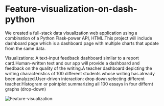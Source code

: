 # Feature-visualization-on-dash-python
We created a full-stack data visualization web application using a combination of a Python Flask-power API, HTML.This project will 
include dashboard page which is a dashboard page with multiple charts that update from the same data.

Visualizations:
A text-input feedback dashboard similar to a report card.Human-written text and our app will provide a dashboard and feedback on 
the quality of the writing.A teacher dashboard depicting the writing characteristics of 100 different students whose writing has already 
been analyzed.User-driven interaction: drop down selecting different teacher.Histogram or pointplot summarizing all 100 essays in four 
differnt graphs (drop-down)

![Feature-visualization](url_of_image)
